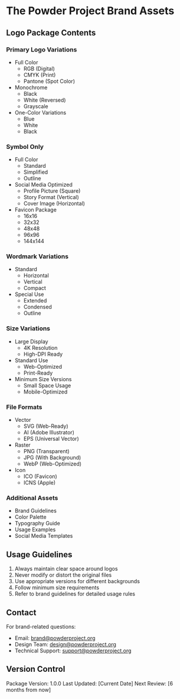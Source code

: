 # The Powder Project Brand Assets

## Logo Package Contents

### Primary Logo Variations
- Full Color
  - RGB (Digital)
  - CMYK (Print)
  - Pantone (Spot Color)
- Monochrome
  - Black
  - White (Reversed)
  - Grayscale
- One-Color Variations
  - Blue
  - White
  - Black

### Symbol Only
- Full Color
  - Standard
  - Simplified
  - Outline
- Social Media Optimized
  - Profile Picture (Square)
  - Story Format (Vertical)
  - Cover Image (Horizontal)
- Favicon Package
  - 16x16
  - 32x32
  - 48x48
  - 96x96
  - 144x144

### Wordmark Variations
- Standard
  - Horizontal
  - Vertical
  - Compact
- Special Use
  - Extended
  - Condensed
  - Outline

### Size Variations
- Large Display
  - 4K Resolution
  - High-DPI Ready
- Standard Use
  - Web-Optimized
  - Print-Ready
- Minimum Size Versions
  - Small Space Usage
  - Mobile-Optimized

### File Formats
- Vector
  - SVG (Web-Ready)
  - AI (Adobe Illustrator)
  - EPS (Universal Vector)
- Raster
  - PNG (Transparent)
  - JPG (With Background)
  - WebP (Web-Optimized)
- Icon
  - ICO (Favicon)
  - ICNS (Apple)

### Additional Assets
- Brand Guidelines
- Color Palette
- Typography Guide
- Usage Examples
- Social Media Templates

## Usage Guidelines

1. Always maintain clear space around logos
2. Never modify or distort the original files
3. Use appropriate versions for different backgrounds
4. Follow minimum size requirements
5. Refer to brand guidelines for detailed usage rules

## Contact

For brand-related questions:
- Email: brand@powderproject.org
- Design Team: design@powderproject.org
- Technical Support: support@powderproject.org

## Version Control

Package Version: 1.0.0
Last Updated: [Current Date]
Next Review: [6 months from now]